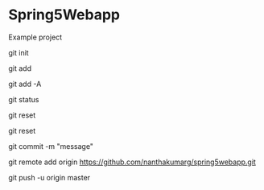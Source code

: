 # Spring5Webapp
Example project

git init

git add <File>

git add -A

git status

git reset <File>

git reset

git commit -m "message"

git remote add origin https://github.com/nanthakumarg/spring5webapp.git

git push -u origin master